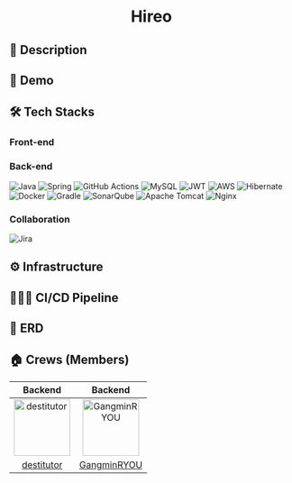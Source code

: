 <h1 align="middle">Hireo</h1>

## 📝 Description

## 🚀 Demo

## 🛠 Tech Stacks

### Front-end

### Back-end

![Java](https://img.shields.io/badge/java-%23ED8B00.svg?style=for-the-badge&logo=openjdk&logoColor=white)
![Spring](https://img.shields.io/badge/spring-%236DB33F.svg?style=for-the-badge&logo=spring&logoColor=white)
![GitHub Actions](https://img.shields.io/badge/github%20actions-%232671E5.svg?style=for-the-badge&logo=githubactions&logoColor=white)
![MySQL](https://img.shields.io/badge/mysql-%2300f.svg?style=for-the-badge&logo=mysql&logoColor=white)
![JWT](https://img.shields.io/badge/JWT-black?style=for-the-badge&logo=JSON%20web%20tokens)
![AWS](https://img.shields.io/badge/AWS-%23FF9900.svg?style=for-the-badge&logo=amazon-aws&logoColor=white)
![Hibernate](https://img.shields.io/badge/Hibernate-59666C?style=for-the-badge&logo=Hibernate&logoColor=white)
![Docker](https://img.shields.io/badge/docker-%230db7ed.svg?style=for-the-badge&logo=docker&logoColor=white)
![Gradle](https://img.shields.io/badge/Gradle-02303A.svg?style=for-the-badge&logo=Gradle&logoColor=white)
![SonarQube](https://img.shields.io/badge/SonarQube-black?style=for-the-badge&logo=sonarqube&logoColor=4E9BCD)
![Apache Tomcat](https://img.shields.io/badge/apache%20tomcat-%23F8DC75.svg?style=for-the-badge&logo=apache-tomcat&logoColor=black)
![Nginx](https://img.shields.io/badge/nginx-%23009639.svg?style=for-the-badge&logo=nginx&logoColor=white)

### Collaboration

![Jira](https://img.shields.io/badge/jira-%230A0FFF.svg?style=for-the-badge&logo=jira&logoColor=white)

## ⚙️ Infrastructure

## 🤵🏻‍♂️ CI/CD Pipeline

## 📕 ERD

## 🏠 Crews (Members)

|                                            Backend                                             |                                             Backend                                              | 
|:----------------------------------------------------------------------------------------------:|:------------------------------------------------------------------------------------------------:|
| <img src="https://avatars.githubusercontent.com/u/75304316?v=4" width=100px alt="destitutor"/> | <img src="https://avatars.githubusercontent.com/u/115459147?v=4" width=100px alt="GangminRYOU"/> | <img src="https://avatars.githubusercontent.com/u/92453279?v=4" width=100px alt="bboodd"/> |
|                          [destitutor](https://github.com/destitutor)                           |                          [GangminRYOU](https://github.com/GangminRYOU)                           |                          [bboodd](https://github.com/bboodd)                           |

